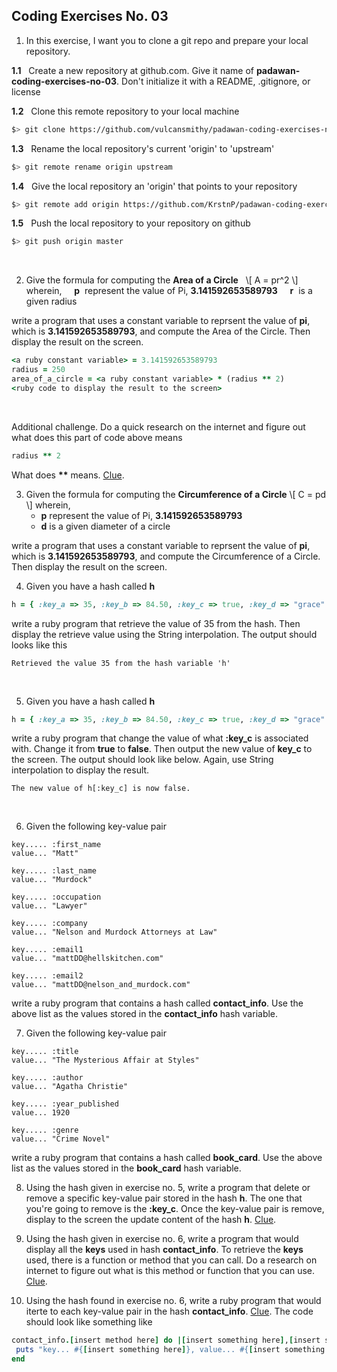 ## Coding Exercises No. 03
1. In this exercise, I want you to clone a git repo and prepare your local repository.

 **1.1**&nbsp;&nbsp;&nbsp;Create a new repository at github.com. Give it name of **padawan-coding-exercises-no-03**. Don't initialize it with a README, .gitignore, or license

 **1.2**&nbsp;&nbsp;&nbsp;Clone this remote repository to your local machine

 ~~~bash
$> git clone https://github.com/vulcansmithy/padawan-coding-exercises-no-03.git
~~~

 **1.3**&nbsp;&nbsp;&nbsp;Rename the local repository's current 'origin' to 'upstream'

 ~~~bash
$> git remote rename origin upstream
~~~

 **1.4**&nbsp;&nbsp;&nbsp;Give the local repository an 'origin' that points to your repository

 ~~~bash
$> git remote add origin https://github.com/KrstnP/padawan-coding-exercises-no-03.git
~~~

 **1.5**&nbsp;&nbsp;&nbsp;Push the local repository to your repository on github

 ~~~bash
$> git push origin master
~~~
&nbsp;

2. Give the formula for computing the **Area of a Circle**
&nbsp;
\\[
A = pr^2
\\]
&nbsp;
 wherein,
 &nbsp;&nbsp;&nbsp;&nbsp;**p**&nbsp;&nbsp;represent the value of Pi, **3.141592653589793**
 &nbsp;&nbsp;&nbsp;&nbsp;**r**&nbsp;&nbsp;is a given radius

  write a program that uses a constant variable to reprsent the value of **pi**, which is **3.141592653589793**, and compute the Area of the Circle. Then display the result on the screen.

 ~~~ruby
<a ruby constant variable> = 3.141592653589793
radius = 250
area_of_a_circle = <a ruby constant variable> * (radius ** 2)
<ruby code to display the result to the screen>
~~~
&nbsp;

 Additional challenge. Do a quick research on the internet and figure out what does this part of code above means

 ~~~ruby
radius ** 2
~~~

 What does **\*\*** means. [Clue](https://www.ruby-forum.com/topic/76409).

3. Given the formula for computing the **Circumference of a Circle**
\\[
C = pd
\\]
 wherein,
    * **p** represent the value of Pi, **3.141592653589793**
    * **d** is a given diameter of a circle

 write a program that uses a constant variable to reprsent the value of **pi**, which is **3.141592653589793**, and compute the Circumference of a Circle. Then display the result on the screen.
&nbsp;

4. Given you have a hash called **h**

 ~~~ruby
h = { :key_a => 35, :key_b => 84.50, :key_c => true, :key_d => "grace" }
~~~
write a ruby program that retrieve the value of 35 from the
hash. Then display the retrieve value using the String interpolation. The output should looks like this

 ~~~
Retrieved the value 35 from the hash variable 'h'
~~~  
&nbsp;

5. Given you have a hash called **h**

 ~~~ ruby
h = { :key_a => 35, :key_b => 84.50, :key_c => true, :key_d => "grace" }
~~~

 write a ruby program that change the value of what **:key_c** is associated with. Change it from **true** to **false**. Then output the new value of **key_c** to the screen. The output should look like below. Again, use String interpolation to display the result.

 ~~~
The new value of h[:key_c] is now false.
~~~
&nbsp;

6. Given the following key-value pair

 ~~~
key..... :first_name
value... "Matt"
~~~
 ~~~
key..... :last_name
value... "Murdock"
~~~
 ~~~
key..... :occupation
value... "Lawyer"
~~~
 ~~~
key..... :company
value... "Nelson and Murdock Attorneys at Law"
~~~
 ~~~
key..... :email1
value... "mattDD@hellskitchen.com"
~~~
 ~~~
key..... :email2
value... "mattDD@nelson_and_murdock.com"
~~~

 write a ruby program that contains a hash called **contact_info**. Use the above list as the values stored in the **contact_info** hash variable.
&nbsp;

7. Given the following key-value pair

 ~~~
key..... :title
value... "The Mysterious Affair at Styles"
~~~
 ~~~
key..... :author
value... "Agatha Christie"
~~~
 ~~~
key..... :year_published
value... 1920
~~~
 ~~~
key..... :genre
value... "Crime Novel"
~~~

 write a ruby program that contains a hash called **book_card**. Use the above list as the values stored in the **book_card** hash variable.
&nbsp;

8. Using the hash given in exercise no. 5, write a program that delete or remove a specific key-value pair stored in the hash **h**. The one that you're going to remove is the **:key_c**. Once the key-value pair is remove, display to the screen the update content of the hash **h**. [Clue](https://docs.ruby-lang.org/en/2.0.0/Hash.html).
&nbsp;

9. Using the hash given in exercise no. 6, write a program that would display all the **keys** used in hash **contact_info**. To retrieve the **keys** used, there is a function or method that you can call. Do a research on internet to figure out what is this method or function that you can use. [Clue](https://docs.ruby-lang.org/en/2.0.0/Hash.html#method-i-keys).
&nbsp;

10. Using the hash found in exercise no. 6, write a ruby program that would iterte to each key-value pair in the hash **contact_info**. [Clue](https://docs.ruby-lang.org/en/2.0.0/Hash.html#method-i-each). The code should look like something like

~~~ruby
contact_info.[insert method here] do |[insert something here],[insert something here]|
 puts "key... #{[insert something here]}, value... #{[insert something here]}"
end
~~~
&nbsp;
